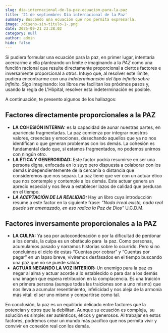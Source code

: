 ```yaml
---
slug: dia-internacional-de-la-paz-ecuacion-para-la-paz
title: '21 de septiembre: Día internacional de la Paz'
summary: Buscando una ecuación que nos permita expresarla.
image: /diseno-sin-titulo-1-.png
date: 2025-09-21 23:28:02
category: null
author: admin
hide: false
---
```

Si pudiera formular una ecuación para la paz, en primer lugar, intentaría acercarme a ella planteando un límite e imaginando a la _PAZ_ como una función racional que resulte directamente proporcional a ciertos factores e inversamente proporcional a otros. Intuyo que, al resolver este límite, pudiera encontrarme con una _indeterminanción del tipo infinito sobre infinito_. Sigo imaginando: los libros me facilitan los próximos pasos y, usando la regla de L'Hôpital, resolver esta indeterminación es posible.

A continuación, te presento algunos de los hallazgos: 

## Factores directamente proporcionales a la PAZ

- **LA COHESIÓN INTERNA:** es la capacidad de aunar nuestras partes, en apariencia fragmentadas. La paz comienza por integrar nuestros valores, creencias y emociones, desechando aquellos que ya no nos identifican o que generan problemas con los demás. La cohesión es fundamental dado que, si estamos fragmentados, no podemos unirnos con ningún otro. 
- **LA ÉTICA Y GENEROSIDAD:** Este factor podría resumirse en ser una persona digna, enfocada en lo suyo pero dispuesta a colaborar con los demás independientemente de la cercanía o distancia que consideremos que nos separa. La paz tiene que ver con un actuar ético que nos contemple y contemple a los demás. Este actuar genera un aprecio especial y nos lleva a establecer lazos de calidad que perduran en el tiempo.
- ***LA ACEPTACIÓN DE LA REALIDAD:*** Hay un libro cuya introducción resume a este factor en la siguiente frase: _“Nada irreal existe, nada real puede ser amenazado, en eso radica la Paz de Dios”_ U.C.D.M. 

## Factores inversamente proporcionales a la PAZ

- **LA CULPA:** Ya sea por autocondenación o por la dificultad de perdonar a los demás, la culpa es un obstáculo para  la paz. Como personas, acumulamos pasado y narramos historias sobre lo ocurrido. Pero si no concluimos el ciclo de estas “Cuentas por cobrar” y “Cuentas por pagar” en un lapso breve, viviremos desfasados en el tiempo buscando una paz que no se puede saldar.
- **ACTUAR NEGANDO LA VOZ INTERIOR:** Un enemigo para la paz es negar al alma y actuar acorde a lo establecido o para dar a los demás una imagen que espera retribución en la complacencia. Es una traición en primera persona (aunque todas las traiciones son a uno mismo) que nos lleva a acumular resentimiento, infelicidad y nos aleja de la armonía más vital: el ser uno mismo y compartirse como tal.

En conclusión, la paz es un equilibrio delicado entre factores que la potencian y otros que la debilitan. Aunque su ecuación es compleja,  su solución es simple: ser auténticos, éticos y generosos. Al trabajar en estos factores, podremos crear un mundo más pacífico que nos permita vivir y convivir en conexión real con los demás.
